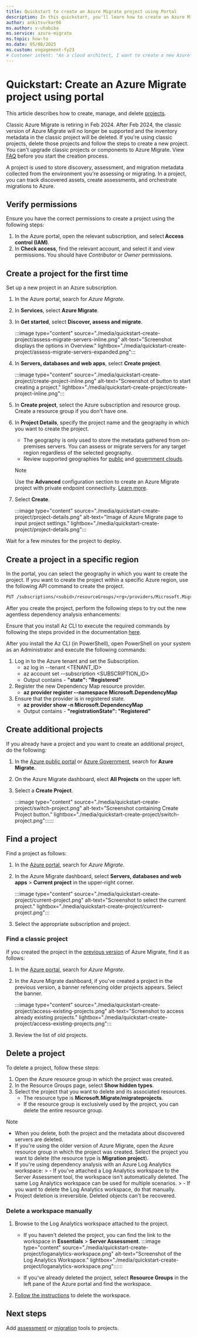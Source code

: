 ```yaml
---
title: Quickstart to create an Azure Migrate project using Portal
description: In this quickstart, you'll learn how to create an Azure Migrate project.
author: ankitsurkar06
ms.author: v-uhabiba
ms.service: azure-migrate
ms.topic: how-to
ms.date: 05/08/2025
ms.custom: engagement-fy23
# Customer intent: "As a cloud architect, I want to create a new Azure Migrate project via the portal, so that I can manage the migration of on-premises assets to Azure effectively."
---
```


# Quickstart: Create an Azure Migrate project using portal

This article describes how to create, manage, and delete [projects](migrate-services-overview.md). 

Classic Azure Migrate is retiring in Feb 2024. After Feb 2024, the classic version of Azure Migrate will no longer be supported and the inventory metadata in the classic project will be deleted. If you're using classic projects, delete those projects and follow the steps to create a new project. You can't upgrade classic projects or components to Azure Migrate. View [FAQ](./resources-faq.md#i-have-a-project-with-the-previous-classic-experience-of-azure-migrate-how-do-i-start-using-the-new-version) before you start the creation process.

A project is used to store discovery, assessment, and migration metadata collected from the environment you're assessing or migrating. In a project, you can track discovered assets, create assessments, and orchestrate migrations to Azure.  

## Verify permissions

Ensure you have the correct permissions to create a project using the following steps:

1. In the Azure portal, open the relevant subscription, and select **Access control (IAM)**.
2. In **Check access**, find the relevant account, and select it and view permissions. You should have *Contributor* or *Owner* permissions. 

## Create a project for the first time

Set up a new project in an Azure subscription.

1. In the Azure portal, search for *Azure Migrate*.
2. In **Services**, select **Azure Migrate**.
3. In **Get started**, select **Discover, assess and migrate**.

    :::image type="content" source="./media/quickstart-create-project/assess-migrate-servers-inline.png" alt-text="Screenshot displays the options in Overview." lightbox="./media/quickstart-create-project/assess-migrate-servers-expanded.png":::

4. In **Servers, databases and web apps**, select **Create project**.

    :::image type="content" source="./media/quickstart-create-project/create-project-inline.png" alt-text="Screenshot of button to start creating a project." lightbox="./media/quickstart-create-project/create-project-inline.png":::

5. In **Create project**, select the Azure subscription and resource group. Create a resource group if you don't have one.
6. In **Project Details**, specify the project name and the geography in which you want to create the project.
    - The geography is only used to store the metadata gathered from on-premises servers. You can assess or migrate servers for any target region regardless of the selected geography. 
    - Review supported geographies for [public](supported-geographies.md#public-cloud) and [government clouds](supported-geographies.md#azure-government). 


    > [!Note]
    > Use the **Advanced** configuration section to create an Azure Migrate project with private endpoint connectivity. [Learn more](discover-and-assess-using-private-endpoints.md#create-a-project-with-private-endpoint-connectivity). 

7. Select **Create**.

     :::image type="content" source="./media/quickstart-create-project/project-details.png" alt-text="Image of Azure Migrate page to input project settings." lightbox="./media/quickstart-create-project/project-details.png":::


Wait for a few minutes for the project to deploy.

## Create a project in a specific region

In the portal, you can select the geography in which you want to create the project. If you want to create the project within a specific Azure region, use the following API command to create the  project.

```rest
PUT /subscriptions/<subid>/resourceGroups/<rg>/providers/Microsoft.Migrate/MigrateProjects/<mymigrateprojectname>?api-version=2018-09-01-preview "{location: 'centralus', properties: {}}"
```
After you create the project, perform the following steps to try out the new agentless dependency analysis enhancements: 

Ensure that you install Az CLI to execute the required commands by following the steps provided in the documentation [here](/cli/azure/install-azure-cli).

After you install the Az CLI (in PowerShell), open PowerShell on your system as an Administrator and execute the following commands:

1. Log in to the Azure tenant and set the Subscription.  
   - az log in --tenant <TENANT_ID>
   - az account set --subscription <SUBSCRIPTION_ID> 
   - Output contains - **"state": "Registered"**
1. Register the new Dependency Map resource provider.  
   - **az provider register --namespace Microsoft.DependencyMap**
1. Ensure that the provider is in registered state. 
    - **az provider show -n Microsoft.DependencyMap**
    - Output contains - **"registrationState": "Registered"**
 
## Create additional projects

If you already have a project and you want to create an additional project, do the following:  

1. In the [Azure public portal](https://portal.azure.com) or [Azure Government](https://portal.azure.us), search for **Azure Migrate**.
   
1. On the Azure Migrate dashboard, elect **All Projects** on the upper left.
1. Select a **Create Project**. 

    :::image type="content" source="./media/quickstart-create-project/switch-project.png" alt-text="Screenshot containing Create Project button." lightbox="./media/quickstart-create-project/switch-project.png"::::::

## Find a project

Find a project as follows:

1. In the [Azure portal](https://portal.azure.com), search for *Azure Migrate*.
2. In the Azure Migrate dashboard, select **Servers, databases and web apps** > **Current project** in the upper-right corner.

    :::image type="content" source="./media/quickstart-create-project/current-project.png" alt-text="Screenshot to select the current project." lightbox="./media/quickstart-create-project/current-project.png":::

3. Select the appropriate subscription and project.


### Find a classic project

If you created the project in the [previous version](migrate-services-overview.md) of Azure Migrate, find it as follows:

1. In the [Azure portal](https://portal.azure.com), search for *Azure Migrate*.
2. In the Azure Migrate dashboard, if you've created a project in the previous version, a banner referencing older projects appears. Select the banner.

    :::image type="content" source="./media/quickstart-create-project/access-existing-projects.png" alt-text="Screenshot to access already existing projects." lightbox="./media/quickstart-create-project/access-existing-projects.png":::

3. Review the list of old projects.


## Delete a project

To delete a project, follow these steps: 

1. Open the Azure resource group in which the project was created.
2. In the Resource Groups page, select **Show hidden types**.
3. Select the project that you want to delete and its associated resources.
    - The resource type is **Microsoft.Migrate/migrateprojects**.
    - If the resource group is exclusively used by the project, you can delete the entire resource group.

> [!NOTE]
> - When you delete, both the project and the metadata about discovered servers are deleted.
> - If you're using the older version of Azure Migrate, open the Azure resource group in which the project was created. Select the project you want to delete (the resource type is **Migration project**).
> - If you're using dependency analysis with an Azure Log Analytics workspace:
    > - If you've attached a Log Analytics workspace to the Server Assessment tool, the workspace isn't automatically deleted. The same Log Analytics workspace can be used for multiple scenarios.
    > - If you want to delete the Log Analytics workspace, do that manually.
> - Project deletion is irreversible. Deleted objects can't be recovered.

### Delete a workspace manually

1. Browse to the Log Analytics workspace attached to the project.

    - If you haven't deleted the project, you can find the link to the workspace in **Essentials** > **Server Assessment**.
    :::image type="content" source="./media/quickstart-create-project/loganalytics-workspace.png" alt-text="Screenshot of the Log Analytics Workspace." lightbox="./media/quickstart-create-project/loganalytics-workspace.png"::::::
       
    - If you've already deleted the project, select **Resource Groups** in the left pane of the Azure portal and find the workspace.
       
2. [Follow the instructions](/azure/azure-monitor/logs/delete-workspace) to delete the workspace.

## Next steps

Add [assessment](how-to-assess.md) or [migration](how-to-migrate.md) tools to projects.

